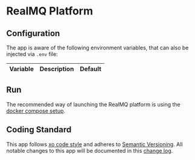 # RealMQ Platform

## Configuration

The app is aware of the following environment variables,
that can also be injected via `.env` file:

| Variable | Description | Default |
|----------|-------------|---------|

## Run

The recommended way of launching the RealMQ platform is using the
[docker compose setup](https://github.com/realmq/dev-env).

## Coding Standard

This app follows [xo code style](https://github.com/xojs/xo) and adheres
to [Semantic Versioning](http://semver.org/spec/v2.0.0.html).
All notable changes to this app will be documented in this [change log](CHANGELOG.md).
